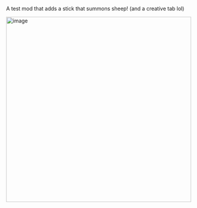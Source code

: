 A test mod that adds a stick that summons sheep! (and a creative tab lol)

<img width="500" alt="image" src="https://user-images.githubusercontent.com/80689879/204061370-764a5edc-c923-48a7-a36e-b5a34c2512e4.png">
